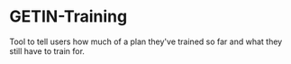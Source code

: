 # GETIN-Training

Tool to tell users how much of a plan they've trained so far and what they still have to train for.
